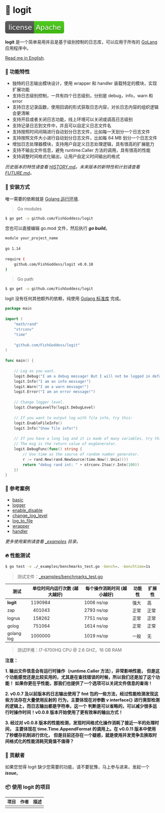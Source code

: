 # 📝 logit

[![License](./license.svg)](https://www.apache.org/licenses/LICENSE-2.0.html)

**logit** 是一个简单易用并且是基于级别控制的日志库，可以应用于所有的 [GoLang](https://golang.org) 应用程序中。

[Read me in English](./README.en.md).

### 🥇 功能特性

* 独特的日志输出模块设计，使用 wrapper 和 handler 装载特定的模块，实现扩展功能
* 支持日志级别控制，一共有四个日志级别，分别是 debug，info，warn 和 error
* 支持日志记录函数，使用回调的形式获取日志内容，对长日志内容的组织逻辑会更清晰
* 支持开启或者关闭日志功能，线上环境可以关闭或调高日志级别
* 支持记录日志到文件中，并且可以自定义日志文件名
* 支持按照时间间隔进行自动划分日志文件，比如每一天划分一个日志文件
* 支持按照文件大小进行自动划分日志文件，比如每 64 MB 划分一个日志文件
* 增加日志处理器模块，支持用户自定义日志处理逻辑，具有很高的扩展能力
* 支持不输出文件信息，避免 runtime.Caller 方法的调用，具有很高的性能
* 支持调整时间格式化输出，让用户自定义时间输出的格式

_历史版本的特性请查看 [HISTORY.md](./HISTORY.md)。未来版本的新特性和计划请查看 [FUTURE.md](./FUTURE.md)。_

### 🚀 安装方式

唯一需要的依赖就是 [Golang 运行环境](https://golang.org).

> Go modules

```bash
$ go get -u github.com/FishGoddess/logit
```

您也可以直接编辑 go.mod 文件，然后执行 _**go build**_。

```bash
module your_project_name

go 1.14

require (
    github.com/FishGoddess/logit v0.0.10
)
```

> Go path

```bash
$ go get -u github.com/FishGoddess/logit
```

logit 没有任何其他额外的依赖，纯使用 [Golang 标准库](https://golang.org) 完成。

```go
package main

import (
    "math/rand"
    "strconv"
    "time"
    
    "github.com/FishGoddess/logit"
)

func main() {
    
    // Log as you want.
    logit.Debug("I am a debug message! But I will not be logged in default level!")
    logit.Info("I am an info message!")
    logit.Warn("I am a warn message!")
    logit.Error("I am an error message!")
    
    // Change logger level.
    logit.ChangeLevelTo(logit.DebugLevel)

    // If you want to output log with file info, try this:
    logit.EnableFileInfo()
    logit.Info("Show file info!")

    // If you have a long log and it is made of many variables, try this:
    // The msg is the return value of msgGenerator.
    logit.DebugFunc(func() string {
        // Use time as the source of random number generator.
        r := rand.New(rand.NewSource(time.Now().Unix()))
        return "debug rand int: " + strconv.Itoa(r.Intn(100))
    })
}
```

### 📖 参考案例

* [basic](./_examples/basic.go)
* [logger](./_examples/logger.go)
* [enable_disable](./_examples/enable_disable.go)
* [change_log_level](./_examples/change_log_level.go)
* [log_to_file](./_examples/log_to_file.go)
* [wrapper](./_examples/wrapper.go)
* [handler](./_examples/logger_handler.go)

_更多使用案例请查看 [_examples](./_examples) 目录。_

### 🔥 性能测试

```bash
$ go test -v ./_examples/benchmarks_test.go -bench=. -benchtime=1s
```

> 测试文件：[_examples/benchmarks_test.go](./_examples/benchmarks_test.go)

| 测试 | 单位时间内运行次数 (越大越好) |  每个操作消耗时间 (越小越好) | 功能性 | 扩展性 |
| -----------|--------|-------------|-------------|-------------|
| **logit** | 1190984 | 1006 ns/op | 强大 | 高 |
| zap | &nbsp; 401043 | 2793 ns/op | 正常 | 正常 |
| logrus | &nbsp; 158262 | 7751 ns/op | 正常 | 正常 |
| golog | &nbsp; 751064 | 1614 ns/op | 正常 | 正常 |
| golang log | 1000000 | 1019 ns/op | 一般 | 无 |

> 测试环境：I7-6700HQ CPU @ 2.6 GHZ，16 GB RAM

**注意：**

**1. 输出文件信息会有运行时操作（runtime.Caller 方法），非常影响性能，**
**但是这个功能感觉还是比较实用的，尤其是在查找错误的时候，所以我们还是加了这个功能！**
**如果你更在乎性能，那我们也提供了一个选项可以关闭文件信息的查询！**

**2. v0.0.7 及以前版本的日志输出使用了 fmt 包的一些方法，经过性能检测发现这些方法存在大量使用反射的**
**行为，主要体现在对参数 v interface{} 进行类型检测的逻辑上，而日志输出都是字符串，这一个**
**判断是可以省略的，可以减少很多运行时操作时间！v0.0.8 版本开始使用了更有效率的输出方式！**

**3. 经过对 v0.0.8 版本的性能检测，发现时间格式化操作消耗了接近一半的处理时间，**
**主要体现在 time.Time.AppendFormat 的调用上。在 v0.0.11 版本中使用了秒缓存机制进行优化，**
**但是目前还存在一个疑惑，就是使用并发竞争去换取时间格式化的性能消耗究竟值不值得？**

### 👥 贡献者

如果您觉得 logit 缺少您需要的功能，请不要犹豫，马上参与进来，发起一个 _**issue**_。

### 📦 使用 logit 的项目

| 项目 | 作者 | 描述 |
| -----------|--------|-------------|
|  |  |  |

